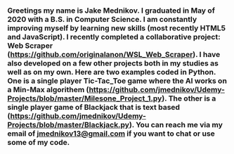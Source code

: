 
### Greetings my name is Jake Mednikov. I graduated in May of 2020 with a B.S. in Computer Science. I am constantly improving myself by learning new skills (most recently HTML5 and JavaScript). I recently completed a collaborative project: Web Scraper (https://github.com/originalanon/WSL_Web_Scraper). I have also developed on a few other projects both in my studies as well as on my own. Here are two examples coded in Python. One is a single player Tic-Tac_Toe game where the AI works on a Min-Max algorithem (https://github.com/jmednikov/Udemy-Projects/blob/master/Milesone_Project_1.py). The other is a single player game of Blackjack that is text based (https://github.com/jmednikov/Udemy-Projects/blob/master/Blackjack.py). You can reach me via my email of jmednikov13@gmail.com if you want to chat or use some of my code.
<!--
**jmednikov/jmednikov** is a ✨ _special_ ✨ repository because its `README.md` (this file) appears on your GitHub profile.



-->

